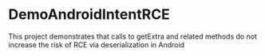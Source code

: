 # DemoAndroidIntentRCE
This project demonstrates that calls to getExtra and related methods do not increase the risk of RCE via deserialization in Android
